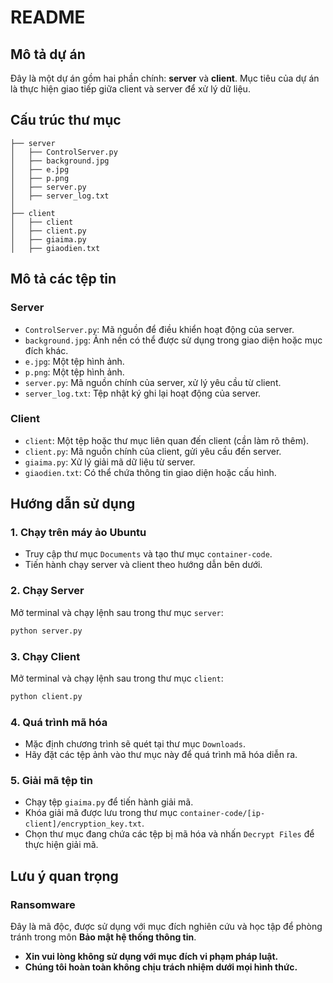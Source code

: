 # README

## Mô tả dự án
Đây là một dự án gồm hai phần chính: **server** và **client**. Mục tiêu của dự án là thực hiện giao tiếp giữa client và server để xử lý dữ liệu.

## Cấu trúc thư mục
```
├── server
│   ├── ControlServer.py
│   ├── background.jpg
│   ├── e.jpg
│   ├── p.png
│   ├── server.py
│   ├── server_log.txt
│
├── client
│   ├── client
│   ├── client.py
│   ├── giaima.py
│   ├── giaodien.txt
```

## Mô tả các tệp tin
### **Server**
- `ControlServer.py`: Mã nguồn để điều khiển hoạt động của server.
- `background.jpg`: Ảnh nền có thể được sử dụng trong giao diện hoặc mục đích khác.
- `e.jpg`: Một tệp hình ảnh.
- `p.png`: Một tệp hình ảnh.
- `server.py`: Mã nguồn chính của server, xử lý yêu cầu từ client.
- `server_log.txt`: Tệp nhật ký ghi lại hoạt động của server.

### **Client**
- `client`: Một tệp hoặc thư mục liên quan đến client (cần làm rõ thêm).
- `client.py`: Mã nguồn chính của client, gửi yêu cầu đến server.
- `giaima.py`: Xử lý giải mã dữ liệu từ server.
- `giaodien.txt`: Có thể chứa thông tin giao diện hoặc cấu hình.

## Hướng dẫn sử dụng
### 1. **Chạy trên máy ảo Ubuntu**
- Truy cập thư mục `Documents` và tạo thư mục `container-code`.
- Tiến hành chạy server và client theo hướng dẫn bên dưới.

### 2. **Chạy Server**
Mở terminal và chạy lệnh sau trong thư mục `server`:
```bash
python server.py
```

### 3. **Chạy Client**
Mở terminal và chạy lệnh sau trong thư mục `client`:
```bash
python client.py
```

### 4. **Quá trình mã hóa**
- Mặc định chương trình sẽ quét tại thư mục `Downloads`.
- Hãy đặt các tệp ảnh vào thư mục này để quá trình mã hóa diễn ra.

### 5. **Giải mã tệp tin**
- Chạy tệp `giaima.py` để tiến hành giải mã.
- Khóa giải mã được lưu trong thư mục `container-code/[ip-client]/encryption_key.txt`.
- Chọn thư mục đang chứa các tệp bị mã hóa và nhấn `Decrypt Files` để thực hiện giải mã.

## Lưu ý quan trọng
### Ransomware
Đây là mã độc, được sử dụng với mục đích nghiên cứu và học tập để phòng tránh trong môn **Bảo mật hệ thống thông tin**.

- **Xin vui lòng không sử dụng với mục đích vi phạm pháp luật.**
- **Chúng tôi hoàn toàn không chịu trách nhiệm dưới mọi hình thức.**

